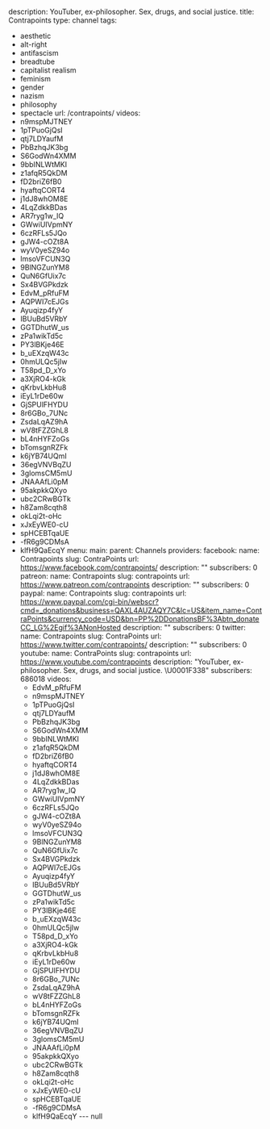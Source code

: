 description: YouTuber, ex-philosopher. Sex, drugs, and social justice.
title: Contrapoints
type: channel
tags:
- aesthetic
- alt-right
- antifascism
- breadtube
- capitalist realism
- feminism
- gender
- nazism
- philosophy
- spectacle
url: /contrapoints/
videos:
- n9mspMJTNEY
- 1pTPuoGjQsI
- qtj7LDYaufM
- PbBzhqJK3bg
- S6GodWn4XMM
- 9bbINLWtMKI
- z1afqR5QkDM
- fD2briZ6fB0
- hyaftqCORT4
- j1dJ8whOM8E
- 4LqZdkkBDas
- AR7ryg1w_IQ
- GWwiUIVpmNY
- 6czRFLs5JQo
- gJW4-cOZt8A
- wyV0yeSZ94o
- lmsoVFCUN3Q
- 9BlNGZunYM8
- QuN6GfUix7c
- Sx4BVGPkdzk
- EdvM_pRfuFM
- AQPWI7cEJGs
- Ayuqizp4fyY
- IBUuBd5VRbY
- GGTDhutW_us
- zPa1wikTd5c
- PY3lBKje46E
- b_uEXzqW43c
- 0hmULQc5jIw
- T58pd_D_xYo
- a3XjRO4-kGk
- qKrbvLkbHu8
- iEyL1rDe60w
- GjSPUlFHYDU
- 8r6GBo_7UNc
- ZsdaLqAZ9hA
- wV8tFZZGhL8
- bL4nHYFZoGs
- bTomsgnRZFk
- k6jYB74UQmI
- 36egVNVBqZU
- 3glomsCM5mU
- JNAAAfLi0pM
- 95akpkkQXyo
- ubc2CRwBGTk
- h8Zam8cqth8
- okLqi2t-oHc
- xJxEyWE0-cU
- spHCEBTqaUE
- -fR6g9CDMsA
- klfH9QaEcqY
menu:
  main:
    parent: Channels
providers:
  facebook:
    name: Contrapoints
    slug: ContraPoints
    url: https://www.facebook.com/contrapoints/
    description: ""
    subscribers: 0
  patreon:
    name: Contrapoints
    slug: contrapoints
    url: https://www.patreon.com/contrapoints
    description: ""
    subscribers: 0
  paypal:
    name: Contrapoints
    slug: contrapoints
    url: https://www.paypal.com/cgi-bin/webscr?cmd=_donations&business=QAXL4AUZAQY7C&lc=US&item_name=ContraPoints&currency_code=USD&bn=PP%2DDonationsBF%3Abtn_donateCC_LG%2Egif%3ANonHosted
    description: ""
    subscribers: 0
  twitter:
    name: Contrapoints
    slug: ContraPoints
    url: https://www.twitter.com/contrapoints/
    description: ""
    subscribers: 0
  youtube:
    name: ContraPoints
    slug: contrapoints
    url: https://www.youtube.com/contrapoints
    description: "YouTuber, ex-philosopher. Sex, drugs, and social justice. \U0001F338"
    subscribers: 686018
    videos:
    - EdvM_pRfuFM
    - n9mspMJTNEY
    - 1pTPuoGjQsI
    - qtj7LDYaufM
    - PbBzhqJK3bg
    - S6GodWn4XMM
    - 9bbINLWtMKI
    - z1afqR5QkDM
    - fD2briZ6fB0
    - hyaftqCORT4
    - j1dJ8whOM8E
    - 4LqZdkkBDas
    - AR7ryg1w_IQ
    - GWwiUIVpmNY
    - 6czRFLs5JQo
    - gJW4-cOZt8A
    - wyV0yeSZ94o
    - lmsoVFCUN3Q
    - 9BlNGZunYM8
    - QuN6GfUix7c
    - Sx4BVGPkdzk
    - AQPWI7cEJGs
    - Ayuqizp4fyY
    - IBUuBd5VRbY
    - GGTDhutW_us
    - zPa1wikTd5c
    - PY3lBKje46E
    - b_uEXzqW43c
    - 0hmULQc5jIw
    - T58pd_D_xYo
    - a3XjRO4-kGk
    - qKrbvLkbHu8
    - iEyL1rDe60w
    - GjSPUlFHYDU
    - 8r6GBo_7UNc
    - ZsdaLqAZ9hA
    - wV8tFZZGhL8
    - bL4nHYFZoGs
    - bTomsgnRZFk
    - k6jYB74UQmI
    - 36egVNVBqZU
    - 3glomsCM5mU
    - JNAAAfLi0pM
    - 95akpkkQXyo
    - ubc2CRwBGTk
    - h8Zam8cqth8
    - okLqi2t-oHc
    - xJxEyWE0-cU
    - spHCEBTqaUE
    - -fR6g9CDMsA
    - klfH9QaEcqY
--- null
